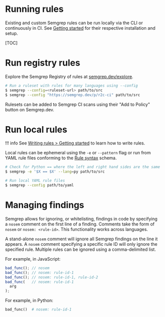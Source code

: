 # Running rules

Existing and custom Semgrep rules can be run locally via the CLI or continuously in CI. See [Getting started](getting-started.md) for their respective installation and setup.

[TOC]

# Run registry rules

Explore the Semgrep Registry of rules at [semgrep.dev/explore](https://semgrep.dev/explore).

```sh
# Run a ruleset with rules for many languages using --config
$ semgrep --config=<ruleset-url> path/to/src
$ semgrep --config "https://semgrep.dev/p/r2c-ci" path/to/src
```

Rulesets can be added to Semgrep CI scans using their "Add to Policy" button on Semgrep.dev.

# Run local rules

!!! info
    See [Writing rules > Getting started](writing-rules/overview.md) to learn how to write rules.

Local rules can be ephemeral using the `-e` or `--pattern` flag or run from YAML rule files conforming to the [Rule syntax](writing-rules/pattern-logic.md) schema.

```sh
# Check for Python == where the left and right hand sides are the same (often a bug)
$ semgrep -e '$X == $X' --lang=py path/to/src

# Run local YAML rule files
$ semgrep --config path/to/yaml
```

# Managing findings

Semgrep allows for ignoring, or whitelisting, findings in code by specifying a `nosem` comment on the first line of a finding. Comments take the form of `nosem` or `nosem: <rule-id>`. This functionality works across languages.

A stand-alone `nosem` comment will ignore all Semgrep findings on the line it appears. A `nosem` comment specifying a specific rule ID will only ignore the specified rule. Multiple rules can be ignored using a comma-delimited list.

For example, in JavaScript:

```javascript
bad_func(); // nosem
bad_func(); // nosem: rule-id-1
bad_func(); // nosem: rule-id-1, rule-id-2
bad_func(   // nosem: rule-id-1
  arg 
);
```

For example, in Python:

```python
bad_func()  # nosem: rule-id-1
```
